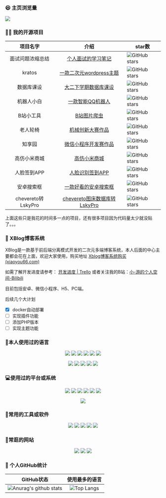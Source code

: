 ### 😆 主页浏览量

![](https://count.getloli.com/get/@xiaoyou66.github.readme)

### 👨‍💻 我的开源项目

|  项目名字 | 介绍 | star数                                                       |
|  :----:  | :----:  |  ------  |
| 面试问题浓缩总结 | [个人面试的学习笔记](https://github.com/xiaoyou66/interview) | <img src="https://img.shields.io/github/stars/xiaoyou66/interview?logo=ReverbNation&logoColor=rgba(255,255,255,.6)" alt="GitHub stars"> |
| kratos | [一款二次元wordpress主题](https://github.com/xiaoyou66/kratos) | <img src="https://img.shields.io/github/stars/xiaoyou66/kratos?logo=ReverbNation&logoColor=rgba(255,255,255,.6)" alt="GitHub stars"> |
| 数据库课设 | [ 大二下学期数据库课设 ](https://github.com/xiaoyou-project/DatabaseKeshe) | <img src="https://img.shields.io/github/stars/xiaoyou-project/DatabaseKeshe?logo=ReverbNation&logoColor=rgba(255,255,255,.6)" alt="GitHub stars"> |
| 机器人小白 | [一款智能QQ机器人](https://github.com/xiaoyou66/QQrobot) | <img src="https://img.shields.io/github/stars/xiaoyou66/QQrobot?logo=ReverbNation&logoColor=rgba(255,255,255,.6)" alt="GitHub stars"> |
| B站小工具 | [B站图片爬虫](https://github.com/xiaoyou66/bilibiliimgtool) | <img src="https://img.shields.io/github/stars/xiaoyou66/bilibiliimgtool?logo=ReverbNation&logoColor=rgba(255,255,255,.6)" alt="GitHub stars"> |
| 老人轮椅 | [机械创新大赛作品](https://github.com/xiaoyou66/oldpeolplewwheelchair) | <img src="https://img.shields.io/github/stars/xiaoyou66/oldpeolplewwheelchair?logo=ReverbNation&logoColor=rgba(255,255,255,.6)" alt="GitHub stars"> |
| 知享园 | [微信小程序开发赛作品](https://github.com/xiaoyou-project/wechat_college_back) | <img src="https://img.shields.io/github/stars/xiaoyou-project/wechat_college_back?logo=ReverbNation&logoColor=rgba(255,255,255,.6)" alt="GitHub stars"> |
| 高仿小米商城 | [高仿小米商城](https://github.com/xiaoyou-project/javaweb-xshop-back) | <img src="https://img.shields.io/github/stars/xiaoyou-project/javaweb-xshop-back?logo=ReverbNation&logoColor=rgba(255,255,255,.6)" alt="GitHub stars"> |
| 人脸签到APP | [人脸识别签到APP](https://github.com/xiaoyou-project/android-course-design) | <img src="https://img.shields.io/github/stars/xiaoyou-project/android-course-design?logo=ReverbNation&logoColor=rgba(255,255,255,.6)" alt="GitHub stars"> |
| 安卓搜索框 | [一款好看的安卓搜索框](https://github.com/xiaoyou-xblog/SearchDialog) | <img src="https://img.shields.io/github/stars/xiaoyou-xblog/SearchDialog?logo=ReverbNation&logoColor=rgba(255,255,255,.6)" alt="GitHub stars"> |
| chevereto转LskyPro | [chevereto图床数据库转LskyPro](https://github.com/xiaoyou-xblog/chevereto2LskyPro) | <img src="https://img.shields.io/github/stars/xiaoyou-xblog/chevereto2LskyPro?logo=ReverbNation&logoColor=rgba(255,255,255,.6)" alt="GitHub stars"> |

上面这些只是我花的时间多一点的项目，还有很多项目因为代码量太少就没贴了。。。

### 🍨 XBlog博客系统

XBlog是一款基于前后端分离模式开发的二次元多端博客系统，本人后面的中心主要都会花在上面，欢迎大家使用，购买地址 [Xblog博客系统购买 (xiaoyou66.com)](https://xblog.xiaoyou66.com/)

如需了解开发进度请参考： [开发进度 | Trello](https://trello.com/b/RDmY88Ld/开发进度)  或者关注我的B站：[小-游的个人空间-Bilibili](https://space.bilibili.com/343147393)

目前包括安卓、微信小程序、H5、PC端。

后续几个大计划

- [x] docker自动部署
- [ ] 实现插件功能
- [ ] 添加PHP版本
- [ ] 实现主题功能

### 🧐本人使用过的语言

<p align="center">
	<img src="https://img.shields.io/badge/GO-1.14-00acd7?logo=Go&logoColor=00acd7"/>
	<img src="https://img.shields.io/badge/Java-8-e0161a?logo=Java&logoColor=e0161a"/>
	<img src="https://img.shields.io/badge/JavaScript-es6-efd81d?logo=JavaScript&logoColor=efd81d"/>
    <img src="https://img.shields.io/badge/Kotlin-1.14-eb7e21?logo=Kotlin&logoColor=eb7e21"/>
	<img src="https://img.shields.io/badge/Python-3.7-326c9c?logo=Python&logoColor=326c9c"/>
	<img src="https://img.shields.io/badge/PHP-7.2-777bb3?logo=PHP&logoColor=777bb3"/>
</p>
<p align="center">
	<img src="https://img.shields.io/badge/C/C++-11-659ad2?logo=C%2B%2B&logoColor=659ad2"/>
	<img src="https://img.shields.io/badge/C%23-4.0-2c006c?logo=c Sharp&logoColor=2c006c"/>
	<img src="https://img.shields.io/badge/Lua-5.0-000080?logo=Lua&logoColor=000080"/>
    <img src="https://img.shields.io/badge/Ruby-3.0-f70f19?logo=Ruby&logoColor=f70f19"/>
    <img src="https://img.shields.io/badge/Shell-1.0-3e484a?logo=GNU%20Bash&logoColor=ffffff"/>
</p>

### 💻使用过的平台或系统

<p align="center">
<img src="https://img.shields.io/badge/Android--0?style=social&logo=Android&logoColor=3DDC84"/>
<img src="https://img.shields.io/badge/Windows10--0?style=social&logo=Windows&logoColor=0078D6"/>
<img src="https://img.shields.io/badge/Centos7--0?style=social&logo=Centos&logoColor=262577"/>
<img src="https://img.shields.io/badge/Ubuntu--0?style=social&logo=Ubuntu&logoColor=E95420"/>
<img src="https://img.shields.io/badge/Kali--0?style=social&logo=Kali Linux&logoColor=E95420"/>
<img src="https://img.shields.io/badge/Raspberry Pi--0?style=social&logo=Raspberry Pi&logoColor=A22846"/>
</p>
<p align="center">
<img src="https://img.shields.io/badge/Arduino--0?style=social&logo=Arduino&logoColor=00979D"/>
</p>

### 🔧常用的工具或软件

<p align="center">
<img src="https://img.shields.io/badge/Androidstudio-安卓开发-3DDC84?style=flat-square&logo=Android Studio&labelColor=ffffff&logoColor=3DDC84"/>
<img src="https://img.shields.io/badge/IDEA-Java开发-fd6430?style=flat-square&logo=IntelliJ IDEA&labelColor=ffffff&logoColor=fd6430"/>
<img src="https://img.shields.io/badge/WebStorm-vue开发-07c3f2?style=flat-square&logo=WebStorm&labelColor=ffffff&logoColor=07c3f2"/>
<img src="https://img.shields.io/badge/Premiere-视频剪辑-9999FF?style=flat-square&logo=Adobe Premiere Pro&labelColor=ffffff&logoColor=9999FF"/>
<img src="https://img.shields.io/badge/Steam-悠闲娱乐-000000?style=flat-square&logo=Steam&labelColor=ffffff&logoColor=000000"/>
</p>

###  🔗常逛的网站

<p align="center">
<a target="_blank" url="https://www.bilibili.com/"><img src="https://img.shields.io/badge/Bilibili-宅男快乐网-00A1D6?style=for-the-badge&logo=Bilibili&labelColor=ffffff"/></a>
<a target="_blank" url="https://github.com/"><img src="https://img.shields.io/badge/GitHub-程序员交友平台-181717?style=for-the-badge&logo=GitHub&logoColor=181717&labelColor=ffffff"/></a>
<a target="_blank" url="https://www.zhihu.com/"><img src="https://img.shields.io/badge/知乎-大型装逼社区-0084FF?style=for-the-badge&logo=ZhiHu&logoColor=0084FF&labelColor=ffffff"/></a>
</p>

### 🥳 个人GitHub统计

|                          GitHub状态                          |                        使用最多的语言                        |
| :----------------------------------------------------------: | :----------------------------------------------------------: |
| ![Anurag's github stats](https://github-readme-stats.vercel.app/api?username=xiaoyou66&show_icons=true&theme=synthwave) | ![Top Langs](https://github-readme-stats.vercel.app/api/top-langs/?username=xiaoyou66&&hide=tsql) |

